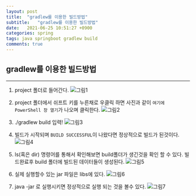 ```yaml
---
layout: post
title:  "gradlew를 이용한 빌드방법"
subtitle:   "gradlew를 이용한 빌드방법"
date:   2021-06-25 10:51:27 +0900
categories: spring
tags: java springboot gradlew build
comments: true
---
```


## gradlew를 이용한 빌드방법

---
1. project 폴더로 들어간다.
![그림1](https://sehwan-choi.github.io/assets/img/spring/gradle/gradle_1.jpg)

2. project 폴더에서 쉬프트 키를 누른채로 우클릭 하면 사진과 같이 `여기에 PowerShell 창 열기`가 나오며 클릭한다.
![그림2](https://sehwan-choi.github.io/assets/img/spring/gradle/gradle_2.png)

3. ./gradlew build 입력!
![그림3](https://sehwan-choi.github.io/assets/img/spring/gradle/gradle_3.jpg)

4. 빌드가 시작되며 `BUILD SUCCESSFUL`이 나왔다면 정상적으로 빌드가 된것이다.
![그림4](https://sehwan-choi.github.io/assets/img/spring/gradle/gradle_4.jpg)

5. ls(혹은 dir) 명령어를 통해서 확인해보면 build폴더가 생긴것을 확인 할 수 있다.
   빌드완료후 build 폴더에 빌드된 데이터들이 생성된다.
![그림5](https://sehwan-choi.github.io/assets/img/spring/gradle/gradle_5.jpg)

6. 실제 실행할수 있는 jar 파일은 libs에 있다.
![그림6](https://sehwan-choi.github.io/assets/img/spring/gradle/gradle_6.jpg)

7. java -jar 로 실행시키면 정상적으로 실행 되는 것을 볼수 있다.
![그림7](https://sehwan-choi.github.io/assets/img/spring/gradle/gradle_7.jpg)
